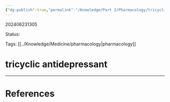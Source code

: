 ```yaml
---
{"dg-publish":true,"permalink":"/Knowledge/Part 2/Pharmacology/tricyclic antidepressant/"}
---
```



202406231305

Status: 

Tags: [[../Knowledge/Medicine/pharmacology\|pharmacology]]

# tricyclic antidepressant








___
# References